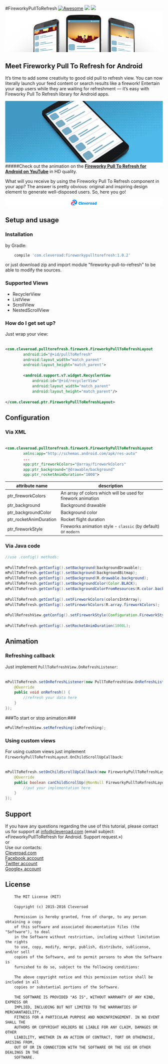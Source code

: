 #FireworkyPullToRefresh [![Awesome](https://cdn.rawgit.com/sindresorhus/awesome/d7305f38d29fed78fa85652e3a63e154dd8e8829/media/badge.svg)](https://github.com/sindresorhus/awesome) <img src="https://www.cleveroad.com/public/comercial/label-android.svg" height="20"> <a href="https://www.cleveroad.com/?utm_source=github&utm_medium=label&utm_campaign=contacts"><img src="https://www.cleveroad.com/public/comercial/label-cleveroad.svg" height="20"></a>
![Header image](/images/header_.jpg)

## Meet Fireworky Pull To Refresh for Android

It’s time to add some creativity to good old pull to refresh view. You can now literally launch your feed content or search results like a firework! Entertain your app users while they are waiting for refreshment — it’s easy with Fireworky Pull To Refresh library for Android apps.

![Demo image](/images/demo_.gif)
#####Check out the animation on the <strong><a target="_blank" href="https://youtu.be/sJhBKyvF7i4?list=PLi-FH7__aeiydOwY_1q5I8P2EUSseqUCj">Fireworky Pull To Refresh for Android on YouTube</a></strong> in HD quality.

What will you receive by using the Fireworky Pull To Refresh component in your app? The answer is pretty obvious: original and inspiring design element to generate well-disposed users. So, here you go!
 

[![Awesome](/images/logo-footer.png)](https://www.cleveroad.com/?utm_source=github&utm_medium=label&utm_campaign=contacts)

## Setup and usage ##
### Installation ###
by Gradle:
```groovy
    compile 'com.cleveroad:fireworkypulltorefresh:1.0.2'
```
or just download zip and import module "fireworky-pull-to-refresh" to be able to modify the sources.
### Supported Views ###

* RecyclerView
* ListView
* ScrollView
* NestedScrollView

### How do I get set up? ###
Just wrap your view:

```XML

<com.cleveroad.pulltorefresh.firework.FireworkyPullToRefreshLayout
        android:id="@+id/pullToRefresh"
        android:layout_width="match_parent"
        android:layout_height="match_parent">

        <android.support.v7.widget.RecyclerView
            android:id="@+id/recyclerView"
            android:layout_width="match_parent"
            android:layout_height="match_parent"/>

</com.cleveroad.ptr.FireworkyPullToRefreshLayout>
```

## Configuration ##
### Via XML ###

```XML

<com.cleveroad.pulltorefresh.firework.FireworkyPullToRefreshLayout
        xmlns:app="http://schemas.android.com/apk/res-auto"
        ...
        app:ptr_fireworkColors="@array/fireworkColors"
        app:ptr_background="@drawable/background"
        app:ptr_rocketAnimDuration="1000">
```
|  attribute name | description |
|---|---|
| ptr_fireworkColors  | An array of colors which will be used for firework animation |
| ptr_background  | Background drawable |
| ptr_backgroundColor | Background color |
| ptr_rocketAnimDuration  | Rocket flight duration |
| ptr_fireworkStyle | Fireworks animation style - `classic` (by default) or `modern` |
### Via Java code ###

```Java
//use .config() methods:

mPullToRefresh.getConfig().setBackground(backgroundDrawable);
mPullToRefresh.getConfig().setBackground(backgroundBitmap);
mPullToRefresh.getConfig().setBackground(R.drawable.background);
mPullToRefresh.getConfig().setBackgroundColor(Color.BLACK);
mPullToRefresh.getConfig().setBackgroundColorFromResources(R.color.background);

mPullToRefresh.getConfig().setFireworkColors(colorsIntArray);
mPullToRefresh.getConfig().setFireworkColors(R.array.fireworkColors);

mPullRefreshView.getConfig().setFireworkStyle(Configuration.FireworkStyle.MODERN);

mPullToRefresh.getConfig().setRocketAnimDuration(1000L);

```

## Animation ##
### Refreshing callback ###
Just implement `PullToRefreshView.OnRefreshListener`:

```Java

mPullToRefresh.setOnRefreshListener(new PullToRefreshView.OnRefreshListener() {
    @Override
    public void onRefresh() {
        //refresh your data here        
    }
});
```
###To start or stop animation:###

```Java
mPullRefreshView.setRefreshing(isRefreshing);
```

### Using custom views ###
For using custom views just implement `FireworkyPullToRefreshLayout.OnChildScrollUpCallback`:
```Java

mPullToRefresh.setOnChildScrollUpCallback(new FireworkyPullToRefreshLayout.OnChildScrollUpCallback() {
    @Override
    public boolean canChildScrollUp(@NonNull FireworkyPullToRefreshLayout parent, @Nullable View child) {
        //put your implementation here
    }
});
```
## Support
If you have any questions regarding the use of this tutorial, please contact us for support
at info@cleveroad.com (email subject: «FireworkyPullToRefresh for Android. Support request.»)
<br>or
<br>Use our contacts:
<br><a href="https://www.cleveroad.com/?utm_source=github&utm_medium=link&utm_campaign=contacts">Cleveroad.com</a>
<br><a href="https://www.facebook.com/cleveroadinc">Facebook account</a>
<br><a href="https://twitter.com/CleveroadInc">Twitter account</a>
<br><a href="https://plus.google.com/+CleveroadInc/">Google+ account</a>

## License


        The MIT License (MIT)

        Copyright (c) 2015-2016 Cleveroad

        Permission is hereby granted, free of charge, to any person obtaining a copy
        of this software and associated documentation files (the "Software"), to deal
        in the Software without restriction, including without limitation the rights
        to use, copy, modify, merge, publish, distribute, sublicense, and/or sell
        copies of the Software, and to permit persons to whom the Software is
        furnished to do so, subject to the following conditions:

        The above copyright notice and this permission notice shall be included in all
        copies or substantial portions of the Software.

        THE SOFTWARE IS PROVIDED "AS IS", WITHOUT WARRANTY OF ANY KIND, EXPRESS OR
        IMPLIED, INCLUDING BUT NOT LIMITED TO THE WARRANTIES OF MERCHANTABILITY,
        FITNESS FOR A PARTICULAR PURPOSE AND NONINFRINGEMENT. IN NO EVENT SHALL THE
        AUTHORS OR COPYRIGHT HOLDERS BE LIABLE FOR ANY CLAIM, DAMAGES OR OTHER
        LIABILITY, WHETHER IN AN ACTION OF CONTRACT, TORT OR OTHERWISE, ARISING FROM,
        OUT OF OR IN CONNECTION WITH THE SOFTWARE OR THE USE OR OTHER DEALINGS IN THE
        SOFTWARE.
